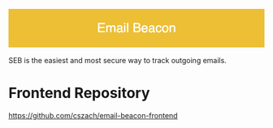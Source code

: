 
<p align="center"> <img src="Project Elements/Email_Beacon.png"/> </p>


SEB is the easiest and most secure way to track outgoing emails.



 



# Frontend Repository
https://github.com/cszach/email-beacon-frontend
